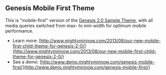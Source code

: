 ## Genesis Mobile First Theme ##
This is "mobile-first" version of the [Genesis 2.0 Sample Theme](http://www.genesisframework.com/), with all media queries switched from max- to min-width for optimum mobile performance.

* Learn more: [http://www.mightyminnow.com/2013/08/our-new-mobile-first-child-theme-for-genesis-2-0/](http://www.mightyminnow.com/2013/08/our-new-mobile-first-child-theme-for-genesis-2-0/)
* See a demo: [http://www.demo.mightyminnow.com/genesis-mobile-first/](http://www.demo.mightyminnow.com/genesis-mobile-first/)